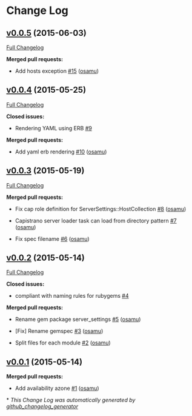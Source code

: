 # Change Log

## [v0.0.5](https://github.com/monsterstrike/server_settings/tree/v0.0.5) (2015-06-03)

[Full Changelog](https://github.com/monsterstrike/server_settings/compare/v0.0.4...v0.0.5)

**Merged pull requests:**

- Add hosts exception [\#15](https://github.com/monsterstrike/server_settings/pull/15) ([osamu](https://github.com/osamu))

## [v0.0.4](https://github.com/monsterstrike/server_settings/tree/v0.0.4) (2015-05-25)

[Full Changelog](https://github.com/monsterstrike/server_settings/compare/v0.0.3...v0.0.4)

**Closed issues:**

- Rendering YAML using ERB [\#9](https://github.com/monsterstrike/server_settings/issues/9)

**Merged pull requests:**

- Add yaml erb rendering [\#10](https://github.com/monsterstrike/server_settings/pull/10) ([osamu](https://github.com/osamu))

## [v0.0.3](https://github.com/monsterstrike/server_settings/tree/v0.0.3) (2015-05-19)

[Full Changelog](https://github.com/monsterstrike/server_settings/compare/v0.0.2...v0.0.3)

**Merged pull requests:**

- Fix cap role definition for ServerSettings::HostCollection [\#8](https://github.com/monsterstrike/server_settings/pull/8) ([osamu](https://github.com/osamu))

- Capistrano server loader task can load from directory pattern [\#7](https://github.com/monsterstrike/server_settings/pull/7) ([osamu](https://github.com/osamu))

- Fix spec filename [\#6](https://github.com/monsterstrike/server_settings/pull/6) ([osamu](https://github.com/osamu))

## [v0.0.2](https://github.com/monsterstrike/server_settings/tree/v0.0.2) (2015-05-14)

[Full Changelog](https://github.com/monsterstrike/server_settings/compare/v0.0.1...v0.0.2)

**Closed issues:**

- compliant with naming rules for rubygems [\#4](https://github.com/monsterstrike/server_settings/issues/4)

**Merged pull requests:**

- Rename gem package server\_settings [\#5](https://github.com/monsterstrike/server_settings/pull/5) ([osamu](https://github.com/osamu))

- \[Fix\]  Rename gemspec [\#3](https://github.com/monsterstrike/server_settings/pull/3) ([osamu](https://github.com/osamu))

- Split files for each module [\#2](https://github.com/monsterstrike/server_settings/pull/2) ([osamu](https://github.com/osamu))

## [v0.0.1](https://github.com/monsterstrike/server_settings/tree/v0.0.1) (2015-05-14)

**Merged pull requests:**

- Add availability azone [\#1](https://github.com/monsterstrike/server_settings/pull/1) ([osamu](https://github.com/osamu))



\* *This Change Log was automatically generated by [github_changelog_generator](https://github.com/skywinder/Github-Changelog-Generator)*